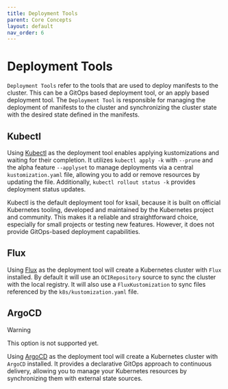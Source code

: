 ```yaml
---
title: Deployment Tools
parent: Core Concepts
layout: default
nav_order: 6
---
```


# Deployment Tools

`Deployment Tools` refer to the tools that are used to deploy manifests to the cluster. This can be a GitOps based deployment tool, or an apply based deployment tool. The `Deployment Tool` is responsible for managing the deployment of manifests to the cluster and synchronizing the cluster state with the desired state defined in the manifests.

## Kubectl

Using [Kubectl](https://kubernetes.io/docs/reference/kubectl/overview/) as the deployment tool enables applying kustomizations and waiting for their completion. It utilizes `kubectl apply -k` with `--prune` and the alpha feature `--applyset` to manage deployments via a central `kustomization.yaml` file, allowing you to add or remove resources by updating the file. Additionally, `kubectl rollout status -k` provides deployment status updates.

Kubectl is the default deployment tool for ksail, because it is built on official Kubernetes tooling, developed and maintained by the Kubernetes project and community. This makes it a reliable and straightforward choice, especially for small projects or testing new features. However, it does not provide GitOps-based deployment capabilities.

## Flux

Using [Flux](https://fluxcd.io/) as the deployment tool will create a Kubernetes cluster with `Flux` installed. By default it will use an `OCIRepository` source to sync the cluster with the local registry. It will also use a `FluxKustomization` to sync files referenced by the `k8s/kustomization.yaml` file.

## ArgoCD

> [!WARNING]
> This option is not supported yet.

Using [ArgoCD](https://argoproj.github.io/argo-cd/) as the deployment tool will create a Kubernetes cluster with `ArgoCD` installed. It provides a declarative GitOps approach to continuous delivery, allowing you to manage your Kubernetes resources by synchronizing them with external state sources.
